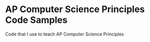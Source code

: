# AP Computer Science Principles Code Samples

Code that I use to teach AP Computer Science Principles
